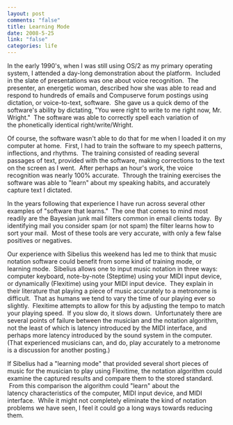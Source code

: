```yaml
--- 
layout: post
comments: "false"
title: Learning Mode
date: 2008-5-25
link: "false"
categories: life
---
```

In the early 1990's, when I was still using OS/2 as my primary operating system, I attended a day-long demonstration about the platform.  Included in the slate of presentations was one about voice recognition.  The presenter, an energetic woman, described how she was able to read and respond to hundreds of emails and Compuserve forum postings using dictation, or voice-to-text, software.  She gave us a quick demo of the software's ability by dictating, "You were right to write to me right now, Mr. Wright."  The software was able to correctly spell each variation of the phonetically identical right/write/Wright.

Of course, the software wasn't able to do that for me when I loaded it on my computer at home.  First, I had to train the software to my speech patterns, inflections, and rhythms.  The training consisted of reading several passages of text, provided with the software, making corrections to the text on the screen as I went.  After perhaps an hour's work, the voice recognition was nearly 100% accurate.  Through the training exercises the software was able to "learn" about my speaking habits, and accurately capture text I dictated.

In the years following that experience I have run across several other examples of "software that learns."  The one that comes to mind most readily are the Bayesian junk mail filters common in email clients today.  By identifying mail you consider spam (or not spam) the filter learns how to sort your mail.  Most of these tools are very accurate, with only a few false positives or negatives.

Our experience with Sibelius this weekend has led me to think that music notation software could benefit from some kind of training mode, or learning mode.  Sibelius allows one to input music notation in three ways: computer keyboard, note-by-note (Steptime) using your MIDI input device, or dynamically (Flexitime) using your MIDI input device.  They explain in their literature that playing a piece of music accurately to a metronome is difficult.  That as humans we tend to vary the time of our playing ever so slightly.  Flexitime attempts to allow for this by adjusting the tempo to match your playing speed.  If you slow do, it slows down.  Unfortunately there are several points of failure between the musician and the notation algorithm, not the least of which is latency introduced by the MIDI interface, and perhaps more latency introduced by the sound system in the computer. (That experienced musicians can, and do, play accurately to a metronome is a discussion for another posting.)

If Sibelius had a "learning mode" that provided several short pieces of music for the musician to play using Flexitime, the notation algorithm could examine the captured results and compare them to the stored standard.  From this comparison the algorithm could "learn" about the latency characteristics of the computer, MIDI input device, and MIDI interface.  While it might not completely eliminate the kind of notation problems we have seen, I feel it could go a long ways towards reducing them.
